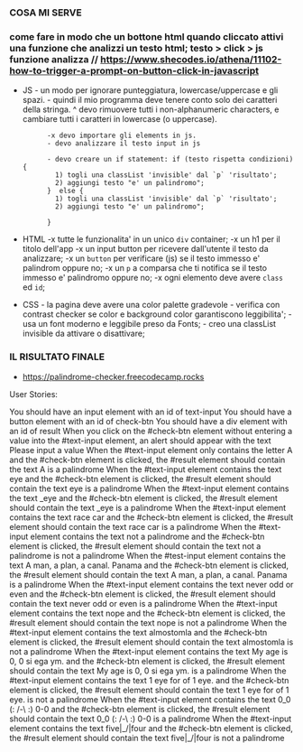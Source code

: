   ### COSA MI SERVE
  
  ### come fare in modo che un bottone html quando cliccato attivi una funzione che analizzi un testo html; testo > click > js funzione analizza    // https://www.shecodes.io/athena/11102-how-to-trigger-a-prompt-on-button-click-in-javascript
  

  * JS
         - un modo per ignorare punteggiatura, lowercase/uppercase e gli spazi.
         - quindi il mio programma deve tenere conto solo dei caratteri della stringa.
         ^ devo rimuovere tutti i non-alphanumeric characters, e cambiare tutti i caratteri in lowercase (o uppercase).

              -x devo importare gli elements in js.
              - devo analizzare il testo input in js

              - devo creare un if statement: if (testo rispetta condizioni) {
                1) togli una classList 'invisible' dal `p` 'risultato';
                2) aggiungi testo "e' un palindromo";
              }  else {
                1) togli una classList 'invisible' dal `p` 'risultato';
                2) aggiungi testo "e' un palindromo";

              }
  
  * HTML
         -x tutte le funzionalita' in un unico `div` container;
         -x un h1 per il titolo dell'app
         -x un input button per ricevere dall'utente il testo da analizzare;
         -x un `button` per verificare (js) se il testo immesso e' palindrom oppure no;
         -x un `p` a comparsa che ti notifica se il testo immesso e' palindromo oppure no;
         -x ogni elemento deve avere `class` ed `id`;

  * CSS  - la pagina deve avere una color palette gradevole
         - verifica con contrast checker se color e background color garantiscono leggibilita';
         - usa un font moderno e leggibile preso da Fonts;
         - creo una classList invisible da attivare o disattivare;


         
  ### IL RISULTATO FINALE
  *  https://palindrome-checker.freecodecamp.rocks


  
    




User Stories:

You should have an input element with an id of text-input
You should have a button element with an id of check-btn
You should have a div element with an id of result
When you click on the #check-btn element without entering a value into the #text-input element, an alert should appear with the text Please input a value
When the #text-input element only contains the letter A and the #check-btn element is clicked, the #result element should contain the text A is a palindrome
When the #text-input element contains the text eye and the #check-btn element is clicked, the #result element should contain the text eye is a palindrome
When the #text-input element contains the text _eye and the #check-btn element is clicked, the #result element should contain the text _eye is a palindrome
When the #text-input element contains the text race car and the #check-btn element is clicked, the #result element should contain the text race car is a palindrome
When the #text-input element contains the text not a palindrome and the #check-btn element is clicked, the #result element should contain the text not a palindrome is not a palindrome
When the #test-input element contains the text A man, a plan, a canal. Panama and the #check-btn element is clicked, the #result element should contain the text A man, a plan, a canal. Panama is a palindrome
When the #text-input element contains the text never odd or even and the #check-btn element is clicked, the #result element should contain the text never odd or even is a palindrome
When the #text-input element contains the text nope and the #check-btn element is clicked, the #result element should contain the text nope is not a palindrome
When the #text-input element contains the text almostomla and the #check-btn element is clicked, the #result element should contain the text almostomla is not a palindrome
When the #text-input element contains the text My age is 0, 0 si ega ym. and the #check-btn element is clicked, the #result element should contain the text My age is 0, 0 si ega ym. is a palindrome
When the #text-input element contains the text 1 eye for of 1 eye. and the #check-btn element is clicked, the #result element should contain the text 1 eye for of 1 eye. is not a palindrome
When the #text-input element contains the text 0_0 (: /-\ :) 0-0 and the #check-btn element is clicked, the #result element should contain the text 0_0 (: /-\ :) 0-0 is a palindrome
When the #text-input element contains the text five|\_/|four and the #check-btn element is clicked, the #result element should contain the text five|\_/|four is not a palindrome